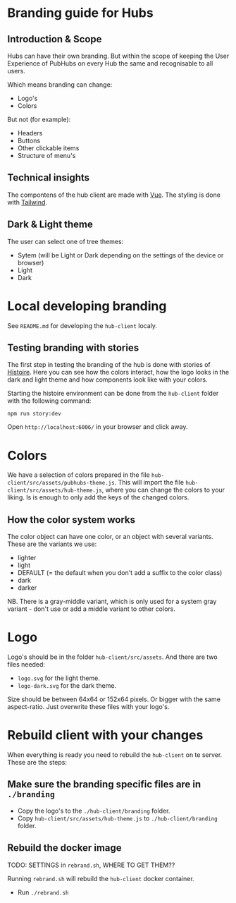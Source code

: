 # Branding guide for Hubs

## Introduction & Scope

Hubs can have their own branding. But within the scope of keeping the User Experience of PubHubs on every Hub the same and recognisable to all users.

Which means branding can change:
- Logo's
- Colors

But not (for example):
- Headers
- Buttons
- Other clickable items
- Structure of menu's

## Technical insights

The compontens of the hub client are made with [Vue](https://vuejs.org/). The styling is done with [Tailwind](https://tailwindcss.com/).

## Dark & Light theme

The user can select one of tree themes:

- Sytem (will be Light or Dark depending on the settings of the device or browser)
- Light
- Dark

# Local developing branding

See `README.md` for developing the `hub-client` localy.

## Testing branding with stories

The first step in testing the branding of the hub is done with stories of [Histoire](https://histoire.dev/). Here you can see how the colors interact, how the logo looks in the dark and light theme and how components look like with your colors.

Starting the histoire environment can be done from the `hub-client` folder with the following command:

```
npm run story:dev
```

Open `http://localhost:6006/` in your browser and click away.

# Colors

We have a selection of colors prepared in the file `hub-client/src/assets/pubhubs-theme.js`. This will import the file `hub-client/src/assets/hub-theme.js`, where you can change the colors to your liking. Is is enough to only add the keys of the changed colors.

## How the color system works

The color object can have one color, or an object with several variants. These are the variants we use:

- lighter
- light
- DEFAULT (= the default when you don't add a suffix to the color class)
- dark
- darker

NB. There is a gray-middle variant, which is only used for a system gray variant - don't use or add a middle variant to other colors.

# Logo

Logo's should be in the folder `hub-client/src/assets`. And there are two files needed:

- `logo.svg` for the light theme.
- `logo-dark.svg` for the dark theme.

Size should be between 64x64 or 152x64 pixels. Or bigger with the same aspect-ratio.
Just overwrite these files with your logo's.


# Rebuild client with your changes

When everything is ready you need to rebuild the `hub-client` on te server. These are the steps:

## Make sure the branding specific files are in `./branding`

- Copy the logo's to the `./hub-client/branding` folder.
- Copy `hub-client/src/assets/hub-theme.js` to `./hub-client/branding` folder.

## Rebuild the docker image

TODO: SETTINGS in `rebrand.sh`, WHERE TO GET THEM??

Running `rebrand.sh` will rebuild the `hub-client` docker container.

- Run `./rebrand.sh`


